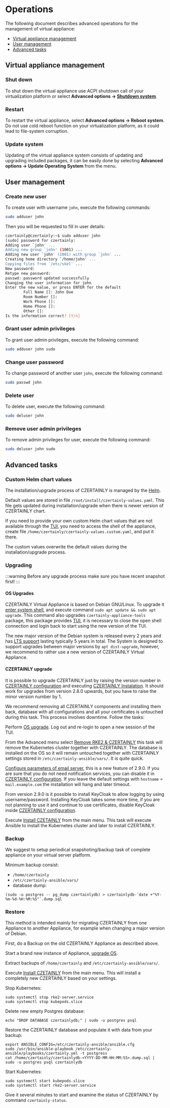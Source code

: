 # Operations

The following document describes advanced operations for the management of virtual appliance:
- [Virtual appliance management](#virtual-appliance-management)
- [User management](#user-management)
- [Advanced tasks](#advanced-tasks)

## Virtual appliance management

### Shut down

To shut down the virtual appliance use ACPI shutdown call of your virtualization platform or select **Advanced options -> [Shutdown system](./TUI/advanced-menu#shutdown-system)**.

### Restart

To restart the virtual appliance, select **Advanced options -> Reboot system**. Do not use cold reboot function on your virtualization platform, as it could lead to file-system corruption.

### Update system

Updating of the virtual appliance system consists of updating and upgrading included packages, it can be easily done by selecting **Advanced options -> Update Operating System** from the menu.

## User management

### Create new user

To create user with username `john`, execute the following commands:
```bash
sudo adduser john
```

Then you will be requested to fill in user details:
```bash
czertainly@czertainly:~$ sudo adduser john
[sudo] password for czertainly:
Adding user `john' ...
Adding new group `john' (1001) ...
Adding new user `john' (1001) with group `john' ...
Creating home directory `/home/john' ...
Copying files from `/etc/skel' ...
New password:
Retype new password:
passwd: password updated successfully
Changing the user information for john
Enter the new value, or press ENTER for the default
        Full Name []: John Doe
        Room Number []:
        Work Phone []:
        Home Phone []:
        Other []:
Is the information correct? [Y/n]
```

### Grant user admin privileges

To grant user admin privileges, execute the following command:
```bash
sudo adduser john sudo
```

### Change user password

To change password of another user `john`, execute the following command:
```bash
sudo passwd john
```

### Delete user

To delete user, execute the following command:
```bash
sudo deluser john
```

### Remove user admin privileges

To remove admin privileges for user, execute the following command:
```bash
sudo deluser john sudo
```

## Advanced tasks

### Custom Helm chart values

The installation/upgrade process of CZERTAINLY is managed by the [Helm](https://helm.sh/).

Default values are stored in file `/root/install/czertainly-values.yaml`. This file gets updated during installation/upgrade when there is newer version of CZERTAINLY chart.

If you need to provide your own custom Helm chart values that are not available through the [TUI](./TUI/intro), you need to access the shell of the appliance, create file `/home/czertainly/czertainly-values.custom.yaml`, and put it there.

The custom values overwrite the default values during the installation/upgrade process.

### Upgrading

:::warning
Before any upgrade process make sure you have recent snapshot first!
:::

#### OS Upgrades

CZERTAINLY Virtual Appliance is based on Debian GNU/Linux. To upgrade it [enter system shell](./TUI/advanced-menu#enter-system-shell), and execute command `sudo apt update && sudo apt upgrade`. This command also upgrades `czertainly-appliance-tools` package, this package provides [TUI](./TUI/intro), it is necessary to close the open shell connection and login back to start using the new version of the TUI.

The new major version of the Debian system is released every 2 years and has [LTS support](https://wiki.debian.org/LTS) lasting typically 5 years in total. The System is designed to support upgrades between major versions by `apt dist-upgrade`, however, we recommend to rather use a new version of CZERTAINLY Virtual Appliance.

#### CZERTAINLY upgrade

It is possible to upgrade CZERTAINLY just by raising the version number in [CZERTAINLY configuration](./TUI/main-menu#configure-czertainly) and executing [CZERTAINLY Instalation](./TUI/main-menu#install-czertainly). It should work for upgrades from version 2.8.0 upwards, but you have to raise the minor version number by 1.

We recommend removing all CZERTAINLY components and installing them back, database with all configurations and all your certificates is untouched during this task. This process involves downtime. Follow the tasks:

Perform [OS upgrade](#os-upgrades). Log out and re-login to open a new session of the TUI.

From the Advanced menu select [Remove RKE2 & CZERTAINLY](./TUI/advanced-menu#remove-rke2--czertainly) this task will remove the Kubernetes cluster together with CZERTAINLY. The database is installed on the OS so it will remain untouched together with CZERTAINLY settings stored in `/etc/czertainly-ansible/vars/`. It is quite quick.

[Configure parameters of email server](./TUI/main-menu#configure-email-server-parameters), this is a new feature of 2.9.0. If you are sure that you do not need notification services, you can disable it in [CZERTAINLY configuration](./TUI/main-menu#configure-czertainly). If you leave the default settings with `hostname` = `mail.example.com` the installation will hang and later timeout.

From version 2.9.0 is it possible to install KeyCloak to allow logging by using username/password. Installing KeyCloak takes some more time, if you are not planning to use it and continue to use certificates, disable KeyCloak inside [CZERTAINLY configuration](./TUI/main-menu#configure-czertainly).

Execute [Install CZETAINLY](TUI/main-menu#install-czertainly) from the main menu. This task will execute Ansible to install the Kubernetes cluster and later to install CZERTAINLY.

### Backup

We suggest to setup periodical snapshoting/backup task of complete appliance on your virtual server platform.

Minimum backup consist:
* `/home/czertainly`
* `/etc/czertainly-ansible/vars/`
* database dump:
 ```
 (sudo -u postgres -- pg_dump czertainlydb) > czertainlydb-`date +"%Y-%m-%d-%H:%M:%S"`.dump.sql
 ```

### Restore

This method is intended mainly for migrating CZERTAINLY from one Appliance to another Appliance, for example when changing a major version of Debian.

First, do a Backup on the old CZERTAINLY Appliance as described above.

Start a brand new instance of Appliance, [upgrade OS](#os-upgrades).

Extract backups of `/home/czertainly` and `/etc/czertainly-ansible/vars/`.

Execute [Install CZETAINLY](TUI/main-menu#install-czertainly) from the main menu. This will install a completely new CZERTAINLY based on your settings.

Stop Kubernetes:
```
sudo systemctl stop rke2-server.service
sudo systemctl stop kubepods.slice
```

Delete new empty Postgres database:
```
echo "DROP DATABASE czertainlydb;" | sudo -u postgres psql
```

Restore the CZERTAINLY database and populate it with data from your backup:
```
export ANSIBLE_CONFIG=/etc/czertainly-ansible/ansible.cfg
sudo /usr/bin/ansible-playbook /etc/czertainly-ansible/playbooks/czertainly.yml -t postgress
cat /home/czertainly/czertainlydb-<YYYY-DD-MM-HH:MM:SS>.dump.sql | sudo -u postgres psql czertainlydb
```

Start Kubernetes:
```
sudo systemctl start kubepods.slice
sudo systemctl start rke2-server.service
```

Give it several minutes to start and examine the status of CZERTAINLY by command `czertainly-status`.